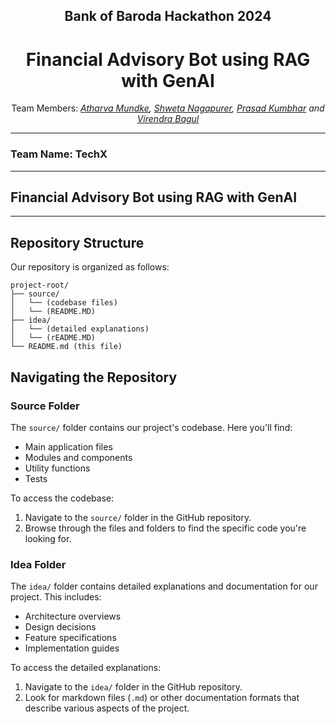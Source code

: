 <div align="center">
    <h2>Bank of Baroda Hackathon 2024</h2>
    <h1>Financial Advisory Bot using RAG with GenAI</h1>
    Team Members: <i> <a href="mailto:atharvamundke22@gmail.com">Atharva Mundke</a>, <a href="https://www.linkedin.com/in/shweta-nagapure-4612a2269/">Shweta Nagapurer</a>, <a href="https://www.linkedin.com/in/prasad-kumbhar-/">Prasad Kumbhar</a> and <a href="https://www.linkedin.com/in/virendra-bagul-141786250/">Virendra Bagul</a></i>
</div>

---
### Team Name: TechX

---

## Financial Advisory Bot using RAG with GenAI

---
## Repository Structure

Our repository is organized as follows:

```
project-root/
├── source/
│   └── (codebase files)
│   └── (README.MD)
├── idea/
│   └── (detailed explanations)
│   └── (rEADME.MD)
└── README.md (this file)
```
## Navigating the Repository

### Source Folder

The `source/` folder contains our project's codebase. Here you'll find:

- Main application files
- Modules and components
- Utility functions
- Tests

To access the codebase:

1. Navigate to the `source/` folder in the GitHub repository.
2. Browse through the files and folders to find the specific code you're looking for.

### Idea Folder

The `idea/` folder contains detailed explanations and documentation for our project. This includes:

- Architecture overviews
- Design decisions
- Feature specifications
- Implementation guides

To access the detailed explanations:

1. Navigate to the `idea/` folder in the GitHub repository.
2. Look for markdown files (`.md`) or other documentation formats that describe various aspects of the project.
